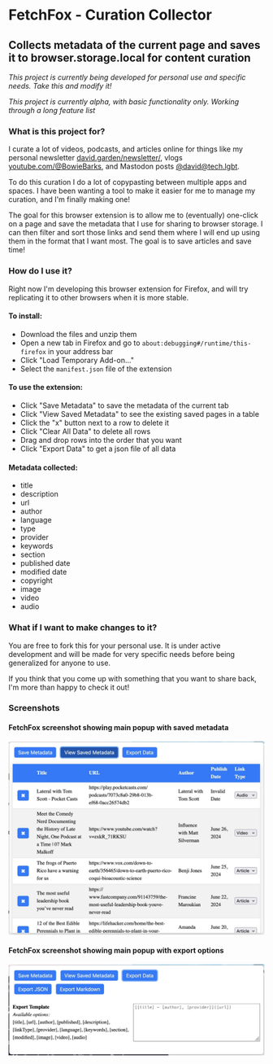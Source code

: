 # FetchFox - Curation Collector
## Collects metadata of the current page and saves it to browser.storage.local for content curation

*This project is currently being developed for personal use and specific needs. Take this and modify it!*

*This project is currently alpha, with basic functionality only. Working through a long feature list*

### What is this project for?
I curate a lot of videos, podcasts, and articles online for things like my personal newsletter [david.garden/newsletter/](https://david.garden/newsletter/), vlogs [youtube.com/@BowieBarks](https://www.youtube.com/@BowieBarks), and Mastodon posts [@david@tech.lgbt](https://tech.lgbt/@david).

To do this curation I do a lot of copypasting between multiple apps and spaces. I have been wanting a tool to make it easier for me to manage my curation, and I'm finally making one!

The goal for this browser extension is to allow me to (eventually) one-click on a page and save the metadata that I use for sharing to browser storage. I can then filter and sort those links and send them where I will end up using them in the format that I want most. The goal is to save articles and save time!

### How do I use it?
Right now I'm developing this browser extension for Firefox, and will try replicating it to other browsers when it is more stable.

#### To install:
- Download the files and unzip them
- Open a new tab in Firefox and go to `about:debugging#/runtime/this-firefox` in your address bar
- Click "Load Temporary Add-on..."
- Select the `manifest.json` file of the extension

#### To use the extension:
- Click "Save Metadata" to save the metadata of the current tab
- Click "View Saved Metadata" to see the existing saved pages in a table
- Click the "x" button next to a row to delete it
- Click "Clear All Data" to delete all rows
- Drag and drop rows into the order that you want
- Click "Export Data" to get a json file of all data

#### Metadata collected:
- title
- description
- url
- author
- language
- type
- provider
- keywords
- section
- published date
- modified date
- copyright
- image
- video
- audio


### What if I want to make changes to it?
You are free to fork this for your personal use. It is under active development and will be made for very specific needs before being generalized for anyone to use.

If you think that you come up with something that you want to share back, I'm more than happy to check it out!

### Screenshots
#### FetchFox screenshot showing main popup with saved metadata
![FetchFox screenshot showing main popup with saved metadata](/images/fetchfox-screenshot-1.jpg?raw=true "FetchFox screenshot showing main popup with saved metadata")

#### FetchFox screenshot showing main popup with export options
![FetchFox screenshot showing main popup with export options](/images/fetchfox-screenshot-2.jpg?raw=true "FetchFox screenshot showing main popup with export options")
